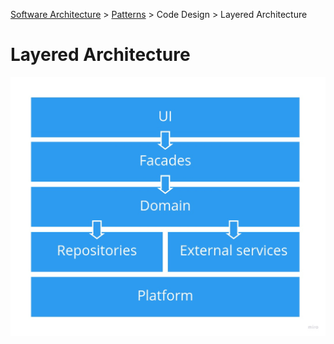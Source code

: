 [Software Architecture](../../..) > [Patterns](../..) > Code Design > Layered Architecture

# Layered Architecture

![Layered architecture](layered-architecture.jpg)
